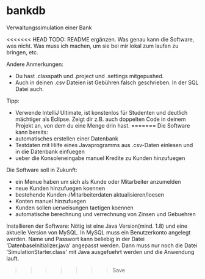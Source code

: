 # bankdb
Verwaltungssimulation einer Bank

<<<<<<< HEAD
TODO: README ergänzen. Was genau kann die Software, was nicht. 
Was muss ich machen, um sie bei mir lokal zum laufen zu bringen, etc.

Andere Anmerkungen: 

- Du hast .classpath und .project und .settings mitgepushed.
- Auch in deinen .csv Dateien ist Gebühren falsch geschrieben. In der SQL Datei auch.

Tipp:

- Verwende IntelliJ Ultimate, ist konstenlos für Studenten und deutlich mächtiger
    als Eclipse. Zeigt dir z.B. auch doppelten Code in deinem Projekt an, von dem du eine
    Menge drin hast.
=======
Die Software kann bereits: 
- automatisches erstellen einer Datenbank
- Testdaten mit Hilfe eines Javaprogramms aus .csv-Daten einlesen und in die Datenbank einfuegen
- ueber die Konsoleneingabe manuel Kredite zu Kunden hinzufuegen

Die Software soll in Zukunft: 
- ein Menue haben um sich als Kunde oder Mitarbeiter anzumelden
- neue Kunden hinzufuegen koennen
- bestehende Kunden-/Mitarbeiterdaten aktualisieren/loesen
- Konten manuel hinzufuegen
- Kunden sollen uerweisungen taetigen koennen
- automatische berechnung und verrechnung von Zinsen und Gebuehren


Installieren der Software:
Nötig ist eine Java Version(mind. 1.8) und eine aktuelle Version von MySQL. 
In MySQL muss ein Benutzerkonto angelegt werden. Name und Passwort kann beliebig in der Datei 'DatenbaseInitializer.java' angepasst werden. 
Dann muss nur noch die Datei 'SimulationStarter.class' mit Java ausgefuehrt werden und die Anwendung lauft. 
>>>>>>> Save

